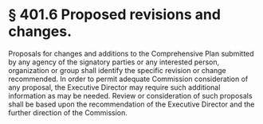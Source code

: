 # § 401.6   Proposed revisions and changes.

Proposals for changes and additions to the Comprehensive Plan submitted by any agency of the signatory parties or any interested person, organization or group shall identify the specific revision or change recommended. In order to permit adequate Commission consideration of any proposal, the Executive Director may require such additional information as may be needed. Review or consideration of such proposals shall be based upon the recommendation of the Executive Director and the further direction of the Commission.





